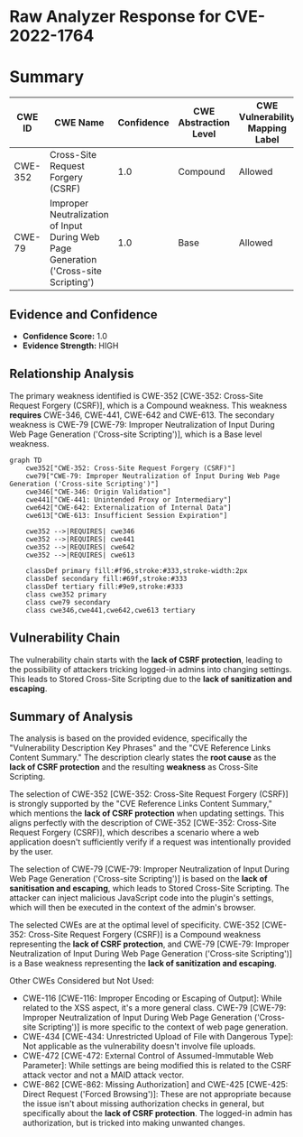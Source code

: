 # Raw Analyzer Response for CVE-2022-1764

# Summary
| CWE ID | CWE Name | Confidence | CWE Abstraction Level | CWE Vulnerability Mapping Label | CWE-Vulnerability Mapping Notes |
|---|---|---|---|---|---|
| CWE-352 | Cross-Site Request Forgery (CSRF) | 1.0 | Compound | Allowed | Primary CWE |
| CWE-79 | Improper Neutralization of Input During Web Page Generation ('Cross-site Scripting') | 1.0 | Base | Allowed | Secondary Candidate |

## Evidence and Confidence

*   **Confidence Score:** 1.0
*   **Evidence Strength:** HIGH

## Relationship Analysis
The primary weakness identified is CWE-352 [CWE-352: Cross-Site Request Forgery (CSRF)], which is a Compound weakness. This weakness **requires** CWE-346, CWE-441, CWE-642 and CWE-613. The secondary weakness is CWE-79 [CWE-79: Improper Neutralization of Input During Web Page Generation ('Cross-site Scripting')], which is a Base level weakness.

```mermaid
graph TD
    cwe352["CWE-352: Cross-Site Request Forgery (CSRF)"]
    cwe79["CWE-79: Improper Neutralization of Input During Web Page Generation ('Cross-site Scripting')"]
    cwe346["CWE-346: Origin Validation"]
    cwe441["CWE-441: Unintended Proxy or Intermediary"]
    cwe642["CWE-642: Externalization of Internal Data"]
    cwe613["CWE-613: Insufficient Session Expiration"]
    
    cwe352 -->|REQUIRES| cwe346
    cwe352 -->|REQUIRES| cwe441
    cwe352 -->|REQUIRES| cwe642
    cwe352 -->|REQUIRES| cwe613
    
    classDef primary fill:#f96,stroke:#333,stroke-width:2px
    classDef secondary fill:#69f,stroke:#333
    classDef tertiary fill:#9e9,stroke:#333
    class cwe352 primary
    class cwe79 secondary
    class cwe346,cwe441,cwe642,cwe613 tertiary
```

## Vulnerability Chain
The vulnerability chain starts with the **lack of CSRF protection**, leading to the possibility of attackers tricking logged-in admins into changing settings. This leads to Stored Cross-Site Scripting due to the **lack of sanitization and escaping**.

## Summary of Analysis
The analysis is based on the provided evidence, specifically the "Vulnerability Description Key Phrases" and the "CVE Reference Links Content Summary." The description clearly states the **root cause** as the **lack of CSRF protection** and the resulting **weakness** as Cross-Site Scripting.

The selection of CWE-352 [CWE-352: Cross-Site Request Forgery (CSRF)] is strongly supported by the "CVE Reference Links Content Summary," which mentions the **lack of CSRF protection** when updating settings. This aligns perfectly with the description of CWE-352 [CWE-352: Cross-Site Request Forgery (CSRF)], which describes a scenario where a web application doesn't sufficiently verify if a request was intentionally provided by the user.

The selection of CWE-79 [CWE-79: Improper Neutralization of Input During Web Page Generation ('Cross-site Scripting')] is based on the **lack of sanitisation and escaping**, which leads to Stored Cross-Site Scripting. The attacker can inject malicious JavaScript code into the plugin's settings, which will then be executed in the context of the admin's browser.

The selected CWEs are at the optimal level of specificity. CWE-352 [CWE-352: Cross-Site Request Forgery (CSRF)] is a Compound weakness representing the **lack of CSRF protection**, and CWE-79 [CWE-79: Improper Neutralization of Input During Web Page Generation ('Cross-site Scripting')] is a Base weakness representing the **lack of sanitization and escaping**.

Other CWEs Considered but Not Used:

*   CWE-116 [CWE-116: Improper Encoding or Escaping of Output]: While related to the XSS aspect, it's a more general class. CWE-79 [CWE-79: Improper Neutralization of Input During Web Page Generation ('Cross-site Scripting')] is more specific to the context of web page generation.
*   CWE-434 [CWE-434: Unrestricted Upload of File with Dangerous Type]: Not applicable as the vulnerability doesn't involve file uploads.
*   CWE-472 [CWE-472: External Control of Assumed-Immutable Web Parameter]: While settings are being modified this is related to the CSRF attack vector and not a MAID attack vector.
*   CWE-862 [CWE-862: Missing Authorization] and CWE-425 [CWE-425: Direct Request ('Forced Browsing')]: These are not appropriate because the issue isn't about missing authorization checks in general, but specifically about the **lack of CSRF protection**. The logged-in admin has authorization, but is tricked into making unwanted changes.